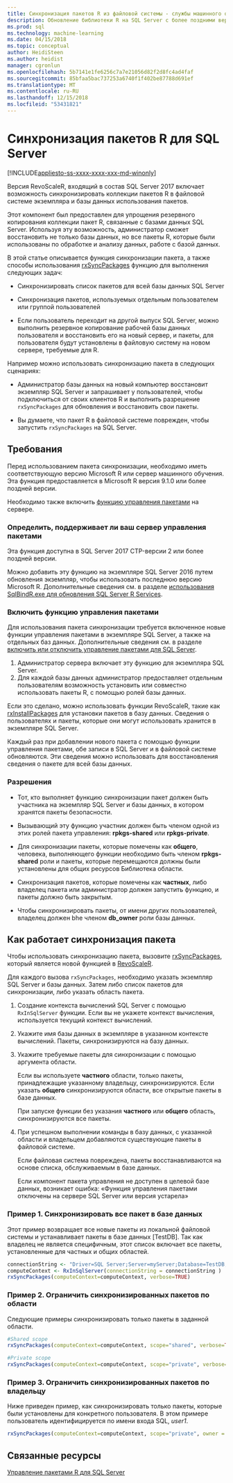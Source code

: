 ```yaml
---
title: Синхронизация пакетов R из файловой системы - службы машинного обучения SQL Server
description: Обновление библиотеки R на SQL Server с более поздними версиями, файловой системе.
ms.prod: sql
ms.technology: machine-learning
ms.date: 04/15/2018
ms.topic: conceptual
author: HeidiSteen
ms.author: heidist
manager: cgronlun
ms.openlocfilehash: 5b7141e1fe6256c7a7e21056d82f2d8fc4ad4faf
ms.sourcegitcommit: 85bfaa5bac737253a6740f1f402be87788d691ef
ms.translationtype: MT
ms.contentlocale: ru-RU
ms.lasthandoff: 12/15/2018
ms.locfileid: "53431821"
---
```

# <a name="r-package-synchronization-for-sql-server"></a>Синхронизация пакетов R для SQL Server
[!INCLUDE[appliesto-ss-xxxx-xxxx-xxx-md-winonly](../../includes/appliesto-ss-xxxx-xxxx-xxx-md-winonly.md)]

Версия RevoScaleR, входящий в состав SQL Server 2017 включает возможность синхронизировать коллекции пакетов R в файловой системе экземпляра и базы данных использования пакетов.

Этот компонент был предоставлен для упрощения резервного копирования коллекции пакет R, связанные с базами данных SQL Server. Используя эту возможность, администратор сможет восстановить не только базы данных, но все пакеты R, которые были использованы по обработке и анализу данных, работе с базой данных.

В этой статье описывается функция синхронизации пакета, а также способы использования [rxSyncPackages](https://docs.microsoft.com/machine-learning-server/r-reference/revoscaler/rxsyncpackages) функцию для выполнения следующих задач:

+ Синхронизировать список пакетов для всей базы данных SQL Server

+ Синхронизация пакетов, используемых отдельным пользователем или группой пользователей

+ Если пользователь переходит на другой выпуск SQL Server, можно выполнить резервное копирование рабочей базы данных пользователя и восстановить его на новый сервер, и пакеты, для пользователя будут установлены в файловую систему на новом сервере, требуемые для R.

Например можно использовать синхронизацию пакета в следующих сценариях:

+ Администратор базы данных на новый компьютер восстановит экземпляр SQL Server и запрашивает у пользователей, чтобы подключиться от своих клиентов R и выполнить разрешение `rxSyncPackages` для обновления и восстановить свои пакеты.

+ Вы думаете, что пакет R в файловой системе поврежден, чтобы запустить `rxSyncPackages` на SQL Server.

## <a name="requirements"></a>Требования

Перед использованием пакета синхронизации, необходимо иметь соответствующую версию Microsoft R или сервер машинного обучения. Эта функция предоставляется в Microsoft R версия 9.1.0 или более поздней версии. 

Необходимо также включить [функцию управления пакетами](r-package-how-to-enable-or-disable.md) на сервере.

### <a name="determine-whether-your-server-supports-package-management"></a>Определить, поддерживает ли ваш сервер управления пакетами

Эта функция доступна в SQL Server 2017 CTP-версии 2 или более поздней версии.

Можно добавить эту функцию на экземпляре SQL Server 2016 путем обновления экземпляр, чтобы использовать последнюю версию Microsoft R. Дополнительные сведения см. в разделе [использования SqlBindR.exe для обновления SQL Server R Services](use-sqlbindr-exe-to-upgrade-an-instance-of-sql-server.md).

### <a name="enable-the-package-management-feature"></a>Включить функцию управления пакетами

Для использования пакета синхронизации требуется включенное новые функции управления пакетами в экземпляре SQL Server, а также на отдельных баз данных. Дополнительные сведения см. в разделе [включить или отключить управление пакетами для SQL Server](r-package-how-to-enable-or-disable.md).

1. Администратор сервера включает эту функцию для экземпляра SQL Server.
2. Для каждой базы данных администратор предоставляет отдельным пользователям возможность установить или совместно использовать пакеты R, с помощью ролей базы данных.

Если это сделано, можно использовать функции RevoScaleR, такие как [rxInstallPackages](https://docs.microsoft.com/machine-learning-server/r-reference/revoscaler/rxinstallpackages) для установки пакетов в базу данных.  Сведения о пользователях и пакеты, которые они могут использовать хранится в экземпляре SQL Server. 

Каждый раз при добавлении нового пакета с помощью функции управления пакетами, обе записи в SQL Server и в файловой системе обновляются. Эти сведения можно использовать для восстановления сведения о пакете для всей базы данных.

### <a name="permissions"></a>Разрешения

+ Тот, кто выполняет функцию синхронизации пакет должен быть участника на экземпляр SQL Server и базы данных, в котором хранятся пакеты безопасности.

+ Вызывающий эту функцию участник должен быть членом одной из этих ролей пакета управления: **rpkgs-shared** или **rpkgs-private**.

+ Для синхронизации пакеты, которые помечены как **общего**, человека, выполняющего функции необходимо быть членом **rpkgs-shared** роли и пакеты, которые перемещаются должны были установлены для общих ресурсов Библиотека области.

+ Синхронизация пакетов, которые помечены как **частных**, либо владелец пакета или администратор должен запустить функцию, и пакеты должно быть закрытым.

+ Чтобы синхронизировать пакеты, от имени других пользователей, владелец должен bhe членом **db_owner** роли базы данных.

## <a name="how-package-synchronization-works"></a>Как работает синхронизация пакета

Чтобы использовать синхронизацию пакета, вызовите [rxSyncPackages](https://docs.microsoft.com/r-server/r-reference/revoscaler/rxsyncpackages), который является новой функцией в [RevoScaleR](https://docs.microsoft.com/machine-learning-server/r-reference/revoscaler/revoscaler). 

Для каждого вызова `rxSyncPackages`, необходимо указать экземпляр SQL Server и базы данных. Затем либо список пакетов для синхронизации, либо указать область пакета.

1. Создание контекста вычислений SQL Server с помощью `RxInSqlServer` функции. Если вы не укажете контекст вычисления, используется текущий контекст вычислений.

2. Укажите имя базы данных в экземпляре в указанном контексте вычислений. Пакеты, синхронизируются на базу данных.

3. Укажите требуемые пакеты для синхронизации с помощью аргумента области.

    Если вы используете **частного** области, только пакеты, принадлежащие указанному владельцу, синхронизируются. Если указать **общего** синхронизируются области, все открытые пакеты в базе данных. 
    
    При запуске функции без указания **частного** или **общего** область, синхронизируются все пакеты.

4. При успешном выполнении команды в базу данных, с указанной области и владельцем добавляются существующие пакеты в файловой системе.

    Если файловая система повреждена, пакеты восстанавливаются на основе списка, обслуживаемым в базе данных.

    Если компонент пакета управления не доступен в целевой базе данных, возникает ошибка: «Функция управления пакетами отключены на сервере SQL Server или версия устарела»

### <a name="example-1-synchronize-all-package-by-database"></a>Пример 1. Синхронизировать все пакет в базе данных

Этот пример возвращает все новые пакеты из локальной файловой системы и устанавливает пакеты в базе данных [TestDB]. Так как владелец не является специфичным, этот список включает все пакеты, установленные для частных и общих областей.

```R
connectionString <- "Driver=SQL Server;Server=myServer;Database=TestDB;Trusted_Connection=True;"
computeContext <- RxInSqlServer(connectionString = connectionString )
rxSyncPackages(computeContext=computeContext, verbose=TRUE)
```

### <a name="example-2-restrict-synchronized-packages-by-scope"></a>Пример 2. Ограничить синхронизированных пакетов по области

Следующие примеры синхронизировать только пакеты в заданной области.

```R
#Shared scope
rxSyncPackages(computeContext=computeContext, scope="shared", verbose=TRUE)

#Private scope
rxSyncPackages(computeContext=computeContext, scope="private", verbose=TRUE)
```

### <a name="example-3-restrict-synchronized-packages-by-owner"></a>Пример 3. Ограничить синхронизированных пакетов по владельцу

Ниже приведен пример, как синхронизировать только пакеты, которые были установлены для конкретного пользователя. В этом примере пользователь идентифицируется по имени входа SQL, *user1*.

```R
rxSyncPackages(computeContext=computeContext, scope="private", owner = "user1", verbose=TRUE))
```

## <a name="related-resources"></a>Связанные ресурсы

[Управление пакетами R для SQL Server](install-additional-r-packages-on-sql-server.md)
